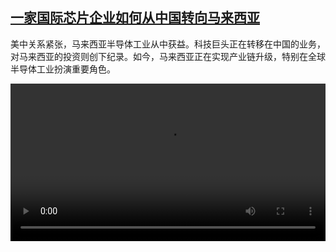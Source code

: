<!--1725547623000-->
[一家国际芯片企业如何从中国转向马来西亚](https://www.dw.com/zh/%E4%B8%80%E5%AE%B6%E5%9B%BD%E9%99%85%E8%8A%AF%E7%89%87%E4%BC%81%E4%B8%9A%E5%A6%82%E4%BD%95%E4%BB%8E%E4%B8%AD%E5%9B%BD%E8%BD%AC%E5%90%91%E9%A9%AC%E6%9D%A5%E8%A5%BF%E4%BA%9A/a-70113106)
------

<p>美中关系紧张，马来西亚半导体工业从中获益。科技巨头正在转移在中国的业务，对马来西亚的投资则创下纪录。如今，马来西亚正在实现产业链升级，特别在全球半导体工业扮演重要角色。</small></p><video src="https://tvdownloaddw-a.akamaihd.net/Events/mp4/vdt_zh/2024/dwvgchi240902_malaysia_01icw_AVC_1280x720.mp4" controls style="width:100%"></video>
